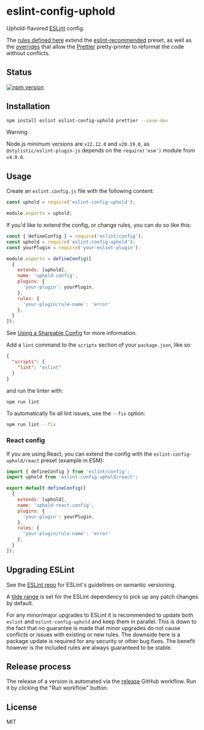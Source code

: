 # eslint-config-uphold

Uphold-flavored [ESLint](https://eslint.org/) config.

The [rules defined here](https://github.com/uphold/eslint-config-uphold/blob/master/src/index.js)
extend the [eslint-recommended](https://github.com/eslint/eslint/blob/master/conf/eslint-recommended.js) preset,
as well as the [overrides](https://github.com/prettier/eslint-config-prettier/blob/master/index.js)
that allow the [Prettier](https://prettier.io) pretty-printer to reformat the code without conflicts.

## Status

[![npm version][npm-image]][npm-url]

## Installation

```sh
npm install eslint eslint-config-uphold prettier --save-dev
```

> [!WARNING]
> Node.js minimum versions are `v22.12.0` and `v20.19.0`, as `@stylistic/eslint-plugin-js` depends on the `require('esm')` module from `v4.0.0`.

## Usage

Create an `eslint.config.js` file with the following content:

```js
const uphold = require('eslint-config-uphold');

module.exports = uphold;
```

If you'd like to extend the config, or change rules, you can do so like this:

```js
const { defineConfig } = require('eslint/config');
const uphold = require('eslint-config-uphold');
const yourPlugin = require('your-eslint-plugin');

module.exports = defineConfig([
  {
    extends: [uphold],
    name: 'uphold-config',
    plugins: {
      'your-plugin': yourPlugin,
    },
    rules: {
      'your-plugin/rule-name': 'error'
    },
  }
]);
```

See [Using a Shareable Config](https://eslint.org/docs/latest/extend/shareable-configs#using-a-shareable-config) for more information.

Add a `lint` command to the `scripts` section of your `package.json`, like so:

```json
{
  "scripts": {
    "lint": "eslint"
  }
}
```

and run the linter with:

```sh
npm run lint
```

To automatically fix all lint issues, use the `--fix` option:

```sh
npm run lint --fix
```

### React config

If you are using React, you can extend the config with the `eslint-config-uphold/react` preset (example in ESM):

```js
import { defineConfig } from 'eslint/config';
import uphold from 'eslint-config-uphold/react';

export default defineConfig([
  {
    extends: [uphold],
    name: 'uphold-react-config',
    plugins: {
      'your-plugin': yourPlugin,
    },
    rules: {
      'your-plugin/rule-name': 'error'
    },
  }
]);
```

## Upgrading ESLint

See the [ESLint repo](https://github.com/eslint/eslint#semantic-versioning-policy) for ESLint's guidelines on semantic versioning.

A [tilde range](https://docs.npmjs.com/cli/v6/using-npm/semver#tilde-ranges-123-12-1) is set for the ESLint dependency to pick up any patch changes by default.

For any minor/major upgrades to ESLint it is recommended to update both `eslint` and `eslint-config-uphold` and keep them in parallel.
This is down to the fact that no guarantee is made that minor upgrades do not cause conflicts or issues with existing or new rules.
The downside here is a package update is required for any security or other bug fixes.
The benefit however is the included rules are always guaranteed to be stable.

## Release process

The release of a version is automated via the [release](https://github.com/uphold/eslint-config-uphold/.github/workflows/release.yml) GitHub workflow.
Run it by clicking the "Run workflow" button.

## License

MIT

[npm-image]: https://img.shields.io/npm/v/eslint-config-uphold.svg
[npm-url]: https://www.npmjs.com/package/eslint-config-uphold
